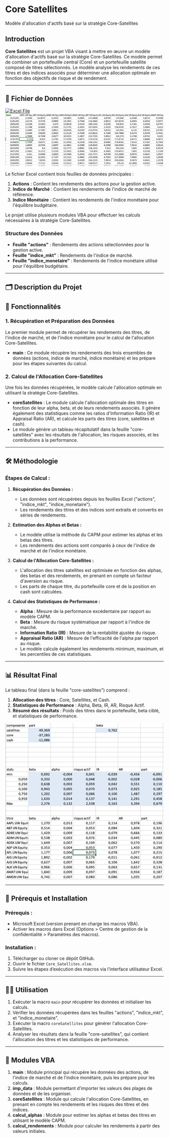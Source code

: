 # Core Satellites
Modèle d'allocation d'actifs basé sur la stratégie Core-Satellites

## Introduction

**Core Satellites** est un projet VBA visant à mettre en œuvre un modèle d'allocation d'actifs basé sur la stratégie Core-Satellites. Ce modèle permet de combiner un portefeuille central (Core) et un portefeuille satellite composé de titres sélectionnés. Le modèle analyse les rendements de ces titres et des indices associés pour déterminer une allocation optimale en fonction des objectifs de risque et de rendement.

---

## 📂 **Fichier de Données**
[![Excel File](https://img.shields.io/badge/Fichier%20Excel-Core_Satellites-green?style=flat-square&logo=microsoft-excel)](core_satellites_data.xls)
![Echantillon des données](echantillon_data.png)

Le fichier Excel contient trois feuilles de données principales :
1. **Actions** : Contient les rendements des actions pour la gestion active.
2. **Indice de Marché** : Contient les rendements de l'indice de marché de référence.
3. **Indice Monétaire** : Contient les rendements de l'indice monétaire pour l'équilibre budgétaire.

Le projet utilise plusieurs modules VBA pour effectuer les calculs nécessaires à la stratégie Core-Satellites.

### **Structure des Données**
- **Feuille "actions"** : Rendements des actions sélectionnées pour la gestion active.
- **Feuille "indice_mkt"** : Rendements de l'indice de marché.
- **Feuille "indice_monetaire"** : Rendements de l'indice monétaire utilisé pour l'équilibre budgétaire.

---

## 🗂️ **Description du Projet**

## 🚀 **Fonctionnalités**

### 1. **Récupération et Préparation des Données**
Le premier module permet de récupérer les rendements des titres, de l'indice de marché, et de l'indice monétaire pour le calcul de l'allocation Core-Satellites.
- **main** : Ce module récupère les rendements des trois ensembles de données (actions, indice de marché, indice monétaire) et les prépare pour les étapes suivantes du calcul.

### 2. **Calcul de l'Allocation Core-Satellites**
Une fois les données récupérées, le modèle calcule l'allocation optimale en utilisant la stratégie Core-Satellites.
- **coreSatellites** : Le module calcule l'allocation optimale des titres en fonction de leur alpha, beta, et de leurs rendements associés. Il génère également des statistiques comme les ratios d'Information Ratio (IR) et Appraisal Ratio (AR), et calcule les parts des titres (core, satellites et cash).
- Le module génère un tableau récapitulatif dans la feuille "core-satellites" avec les résultats de l'allocation, les risques associés, et les contributions à la performance.

---

## 🛠️ **Méthodologie**

### **Étapes de Calcul :**

1. **Récupération des Données :**
   - Les données sont récupérées depuis les feuilles Excel ("actions", "indice_mkt", "indice_monetaire").
   - Les rendements des titres et des indices sont extraits et convertis en séries de rendements.

2. **Estimation des Alphas et Betas :**
   - Le modèle utilise la méthode du CAPM pour estimer les alphas et les betas des titres.
   - Les rendements des actions sont comparés à ceux de l'indice de marché et de l'indice monétaire.

3. **Calcul de l'Allocation Core-Satellites :**
   - L'allocation des titres satellites est optimisée en fonction des alphas, des betas et des rendements, en prenant en compte un facteur d'aversion au risque.
   - Les parts de chaque titre, du portefeuille core et de la position en cash sont calculées.

4. **Calcul des Statistiques de Performance :**
   - **Alpha** : Mesure de la performance excédentaire par rapport au modèle CAPM.
   - **Beta** : Mesure du risque systématique par rapport à l'indice de marché.
   - **Information Ratio (IR)** : Mesure de la rentabilité ajustée du risque.
   - **Appraisal Ratio (AR)** : Mesure de l'efficacité de l'alpha par rapport au risque.
   - Le modèle calcule également les rendements minimum, maximum, et les percentiles de ces statistiques.

---

## 📊 **Résultat Final**
Le tableau final (dans la feuille "core-satellites") comprend :
1. **Allocation des titres** : Core, Satellites, et Cash.
2. **Statistiques de Performance** : Alpha, Beta, IR, AR, Risque Actif.
3. **Résumé des résultats** : Poids des titres dans le portefeuille, beta ciblé, et statistiques de performance.

![Résultats](resultats.png)

---

## 📌 **Prérequis et Installation**

### **Prérequis :**
- Microsoft Excel (version prenant en charge les macros VBA).
- Activer les macros dans Excel (Options > Centre de gestion de la confidentialité > Paramètres des macros).

### **Installation :**
1. Télécharger ou cloner ce dépôt GitHub.
2. Ouvrir le fichier `Core_Satellites.xlsm`.
3. Suivre les étapes d’exécution des macros via l’interface utilisateur Excel.

---

## 🧑‍💻 **Utilisation**

1. Exécuter la macro `main` pour récupérer les données et initialiser les calculs.
2. Vérifier les données récupérées dans les feuilles "actions", "indice_mkt", et "indice_monetaire".
3. Exécuter la macro `coreSatellites` pour générer l'allocation Core-Satellites.
4. Analyser les résultats dans la feuille "core-satellites", qui contient l'allocation des titres et les statistiques de performance.

---

## 📄 **Modules VBA**
1. **main** : Module principal qui récupère les données des actions, de l'indice de marché et de l'indice monétaire, puis les prépare pour les calculs.
2. **imp_data** : Module permettant d’importer les valeurs des plages de données et de les organiser.
3. **coreSatellites** : Module qui calcule l'allocation Core-Satellites, en prenant en compte les rendements et les risques des titres et des indices.
4. **calcul_alphas** : Module pour estimer les alphas et betas des titres en utilisant le modèle CAPM.
5. **calcul_rendements** : Module pour calculer les rendements à partir des valeurs initiales.
